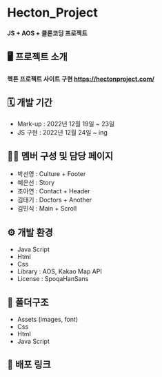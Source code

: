 # Hecton_Project

#### JS + AOS + 클론코딩 프로젝트

## 🖥 프로젝트 소개

#### 헥톤 프로젝트 사이트 구현 <https://hectonproject.com/>

## 🗓 개발 기간

- Mark-up : 2022년 12월 19일 ~ 23일
- JS 구현 : 2022년 12월 24일 ~ ing

## 👫🏻 멤버 구성 및 담당 페이지

- 박선영 : Culture + Footer
- 예은선 : Story
- 조아연 : Contact + Header
- 김태기 : Doctors + Another
- 김민식 : Main + Scroll

## ⚙️ 개발 환경

- Java Script
- Html
- Css
- Library : AOS, Kakao Map API
- License : SpoqaHanSans

## 📂 폴더구조

- Assets (images, font)
- Css
- Html
- Java Script

## 📮 배포 링크

